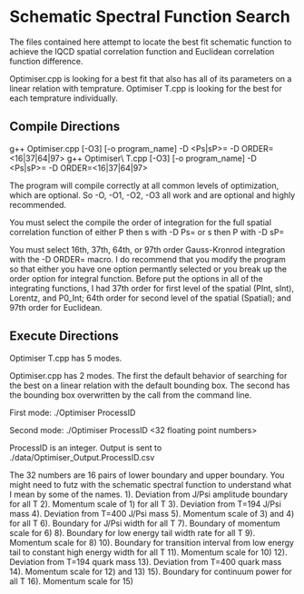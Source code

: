 Schematic Spectral Function Search
==================================

The files contained here attempt to locate the best fit schematic function to achieve the lQCD spatial correlation function and Euclidean correlation function difference.

Optimiser.cpp is looking for a best fit that also has all of its parameters on a linear relation with temprature. Optimiser T.cpp is looking for the best for each temprature individually.

Compile Directions
------------------

g++ Optimiser.cpp \[-O3\] \[-o program_name\] -D \<Ps|sP\>= -D ORDER=\<16|37|64|97\>
g++ Optimiser\ T.cpp \[-O3\] \[-o program_name\] -D \<Ps|sP\>= -D ORDER=\<16|37|64|97\>

The program will compile correctly at all common levels of optimization, which are optional. So -O, -O1, -O2, -O3 all work and are optional and highly recommended.

You must select the compile the order of integration for the full spatial correlation function of either P then s with -D Ps= or s then P with -D sP=

You must select 16th, 37th, 64th, or 97th order Gauss-Kronrod integration with the -D ORDER= macro. I do recommend that you modify the program so that either you have one option permantly selected or you break up the order option for integral function. Before put the options in all of the integrating functions, I had 37th order for first level of the spatial (PInt, sInt), Lorentz, and P0_Int; 64th order for second level of the spatial (Spatial); and 97th order for Euclidean.

Execute Directions
------------------

Optimiser T.cpp has 5 modes.

Optimiser.cpp has 2 modes. The first the default behavior of searching for the best on a linear relation with the default bounding box. The second has the bounding box overwritten by the call from the command line.

First mode:
./Optimiser ProcessID

Second mode:
./Optimiser ProcessID \<32 floating point numbers\>

ProcessID is an integer. Output is sent to ./data/Optimiser_Output.ProcessID.csv

The 32 numbers are 16 pairs of lower boundary and upper boundary. You might need to futz with the schematic spectral function to understand what I mean by some of the names.
1). Deviation from J/Psi amplitude boundary for all T
2). Momentum scale of 1) for all T
3). Deviation from T=194 J/Psi mass
4). Deviation from T=400 J/Psi mass
5). Momentum scale of 3) and 4) for all T
6). Boundary for J/Psi width for all T
7). Boundary of momentum scale for 6)
8). Boundary for low energy tail width rate for all T
9). Momentum scale for 8)
10). Boundary for transition interval from low energy tail to constant high energy width for all T
11). Momentum scale for 10)
12). Deviation from T=194 quark mass
13). Deviation from T=400 quark mass
14). Momentum scale for 12) and 13)
15). Boundary for continuum power for all T
16). Momentum scale for 15)
